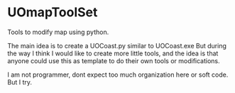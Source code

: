 # UOmapToolSet
Tools to modify map using python.


The main idea is to create a UOCoast.py similar to UOCoast.exe
But during the way I think I would like to create more little tools, and the idea is that anyone could use this as template to do their own tools or modifications.

I am not programmer, dont expect too much organization here or soft code. But I try.
